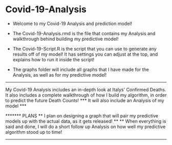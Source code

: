# Covid-19-Analysis

* Welcome to my Covid-19 Analysis and prediction model!

* The Covid-19-Analysis.rmd is the file that contains my Analysis and walkthrough behind building my predictive model!

* The Covid-19-Script.R is the script that you can use to generate any results off of my model! It has settings you can adjust at the top, and explains how to run it inside the script!

* The graphs folder will include all graphs that I have made for the Analysis, as well as for my predictive model!

***************
My Covid-19 Analysis includes an in-depth look at Italys' Confirmed Deaths. It also includes a complete walkthrough of how I build my algorithm, in order to predict the future Death Counts! 
      *** It will also include an Analysis of my model ***
      

******* PLANS
** I plan on designing a graph that will pair my predictive models up with the actual data, as it gets released!
**
** When everything is said and done, I will do a short follow up Analysis on how well my predictive algorithm stood up to time!
*******

